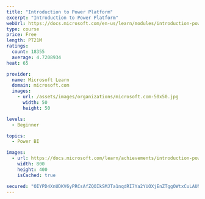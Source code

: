 ```yaml
---
title: "Introduction to Power Platform"
excerpt: "Introduction to Power Platform"
webUrl: https://docs.microsoft.com/en-us/learn/modules/introduction-power-platform/
type: course
price: Free
length: PT21M
ratings:
  count: 18355
  average: 4.7208934
heat: 65

provider:
  name: Microsoft Learn
  domain: microsoft.com
  images:
    - url: /assets/images/organizations/microsoft.com-50x50.jpg
      width: 50
      height: 50

levels:
  - Beginner

topics:
  - Power BI

images:
  - url: https://docs.microsoft.com/learn/achievements/introduction-power-platform-social.png
    width: 800
    height: 400
    isCached: true

secured: "OIYPD4XnUDKV6yPRCsAfZQOIkSMJTa1nqdRI7Ya2YUOXjEnZTggOWtxCuLAUN240E2a0R8oOkPWXeWsjw5Iqi1dd906HG+4bPpGvQGzWkHBywYG1kSQmlkBT1AsGVi4A2SYLff7HXucTwT0aEnQAjUOJbR3Vc2oYw78HpJkqG4JtfwVlPl2TQbfFALGPqAJUTZwTudCCj6F19D8l2avFDS2ny7VCBpA0I/Q7rF3HoyYpMGBrbLk/3RIjMWWob4jV6J44tOgvPGXZLeKayZPgms2AbiEsH5yj9syU7gGYXijCvMCRqCKQVG8d8kS95XAQcXxrqwcX15hNMAOZHCwROU+Hw0DJZPEvdLCSgW27wgVBRZ83J747ywHS6Bfpzk6siUrAVMSaA/8EMW4TeYs5Id2h0oYFBxVCDQuiV5UhJ0D7jBEaDX1ISyAm2ByladG2;LkH7hs8u2owYh76QMVX9Yw=="
---
```


